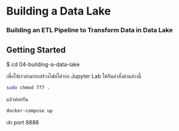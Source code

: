 # Building a Data Lake

 ### Building an ETL Pipeline to Transform Data in Data Lake
## Getting Started

$ cd 04-building-a-data-lake

เพื่อให้เราสามารถสร้างไฟล์ได้จาก Jupyter Lab ให้รันคำสั่งด้านล่างนี้

```sh
sudo chmod 777 .
```

แล้วค่อยรัน

```sh
docker-compose up
```

เข้า port 8888
